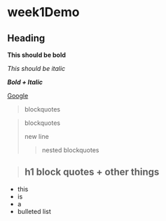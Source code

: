 # week1Demo

## Heading

**This should be bold**

*This should be italic*

***Bold + Italic***

[Google](http://www.google.com)

>blockquotes

>blockquotes
>
>new line
>>nested blockquotes

> ## h1 		block quotes + other things

- this
- is
- a
- bulleted list

